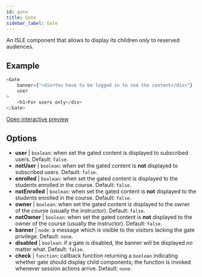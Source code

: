 ```yaml
---
id: gate 
title: Gate
sidebar_label: Gate
---
```


An ISLE component that allows to display its children only to reserved audiences.

## Example

``` js
<Gate 
    banner={"<div>You have to be logged in to see the content</div>"}
    user 
>
    <h1>For users only</div>
</Gate>
``` 

[Open interactive preview](https://isle.heinz.cmu.edu/components/gate/)

## Options

* __user__ | `boolean`: when set the gated content is displayed to subscribed users. Default: `false`.
* __notUser__ | `boolean`: when set the gated content is **not** displayed to subscribed users. Default: `false`.
* __enrolled__ | `boolean`: when set the gated content is displayed to the students enrolled in the course. Default: `false`.
* __notEnrolled__ | `boolean`: when set the gated content is **not** displayed to the students enrolled in the course. Default: `false`.
* __owner__ | `boolean`: when set the gated content is displayed to the owner of the course (usually the instructor). Default: `false`.
* __notOwner__ | `boolean`: when set the gated content is **not** displayed to the owner of the course (usually the instructor). Default: `false`.
* __banner__ | `node`: a message which is visible to the visitors lacking the gate privilege. Default: `none`.
* __disabled__ | `boolean`: if a gate is disabled, the banner will be displayed no matter what. Default: `false`.
* __check__ | `function`: callback function returning a `boolean` indicating whether gate should display child components; the function is invoked whenever session actions arrive. Default: `none`.
